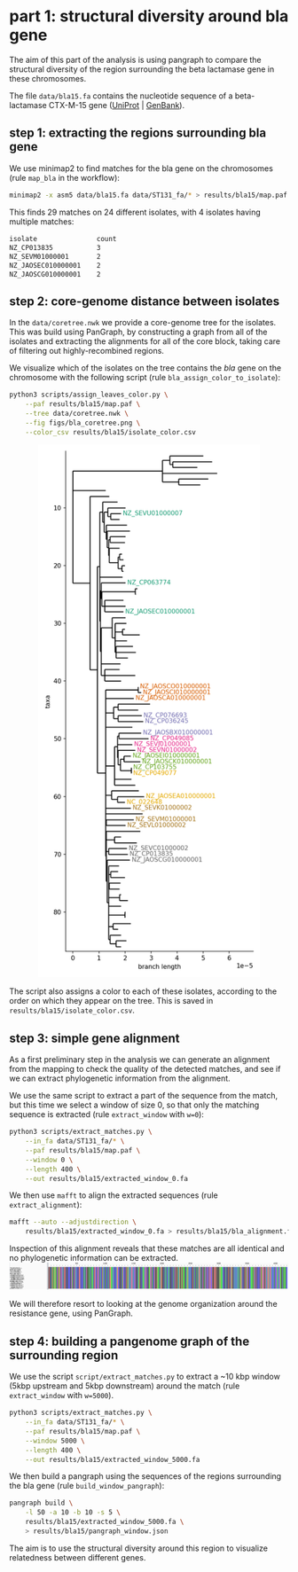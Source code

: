 # part 1: structural diversity around bla gene

The aim of this part of the analysis is using pangraph to compare the structural diversity of the region surrounding the beta lactamase gene in these chromosomes.

The file `data/bla15.fa` contains the nucleotide sequence of a beta-lactamase CTX-M-15 gene ([UniProt](https://www.uniprot.org/uniprotkb/G8FPM5) | [GenBank](https://www.ncbi.nlm.nih.gov/nuccore/JN019833)).

## step 1: extracting the regions surrounding bla gene

We use minimap2 to find matches for the bla gene on the chromosomes (rule `map_bla` in the workflow):
```bash
minimap2 -x asm5 data/bla15.fa data/ST131_fa/* > results/bla15/map.paf
```

This finds 29 matches on 24 different isolates, with 4 isolates having multiple matches:
```
isolate               count
NZ_CP013835           3
NZ_SEVM01000001       2
NZ_JAOSEC010000001    2
NZ_JAOSCG010000001    2
```

## step 2: core-genome distance between isolates

In the `data/coretree.nwk` we provide a core-genome tree for the isolates. This was build using PanGraph, by constructing a graph from all of the isolates and extracting the alignments for all of the core block, taking care of filtering out highly-recombined regions.

We visualize which of the isolates on the tree contains the _bla_ gene on the chromosome with the following script (rule `bla_assign_color_to_isolate`):
```bash
python3 scripts/assign_leaves_color.py \
    --paf results/bla15/map.paf \
    --tree data/coretree.nwk \
    --fig figs/bla_coretree.png \
    --color_csv results/bla15/isolate_color.csv
```
<p align="center">
    <img src="assets/bla_coretree.png" alt="core genome tree" width=400px>
</p>

The script also assigns a color to each of these isolates, according to the order on which they appear on the tree. This is saved in `results/bla15/isolate_color.csv`.

## step 3: simple gene alignment

As a first preliminary step in the analysis we can generate an alignment from the mapping to check the quality of the detected matches, and see if we can extract phylogenetic information from the alignment.

We use the same script to extract a part of the sequence from the match, but this time we select a window of size 0, so that only the matching sequence is extracted (rule `extract_window` with `w=0`):
```bash
python3 scripts/extract_matches.py \
    --in_fa data/ST131_fa/* \
    --paf results/bla15/map.paf \
    --window 0 \
    --length 400 \
    --out results/bla15/extracted_window_0.fa
```

We then use `mafft` to align the extracted sequences (rule `extract_alignment`):
```bash
mafft --auto --adjustdirection \
    results/bla15/extracted_window_0.fa > results/bla15/bla_alignment.fa
```

Inspection of this alignment reveals that these matches are all identical and no phylogenetic information can be extracted.
![alignment](assets/bla_alignment.png)

We will therefore resort to looking at the genome organization around the resistance gene, using PanGraph.

## step 4: building a pangenome graph of the surrounding region

We use the script `script/extract_matches.py` to extract a ~10 kbp window (5kbp upstream and 5kbp downstream) around the match (rule `extract_window` with `w=5000`).
```bash
python3 scripts/extract_matches.py \
    --in_fa data/ST131_fa/* \
    --paf results/bla15/map.paf \
    --window 5000 \
    --length 400 \
    --out results/bla15/extracted_window_5000.fa
```

We then build a pangraph using the sequences of the regions surrounding the bla gene (rule `build_window_pangraph`):
```bash
pangraph build \
    -l 50 -a 10 -b 10 -s 5 \
    results/bla15/extracted_window_5000.fa \
    > results/bla15/pangraph_window.json 
```

The aim is to use the structural diversity around this region to visualize relatedness between different genes.

